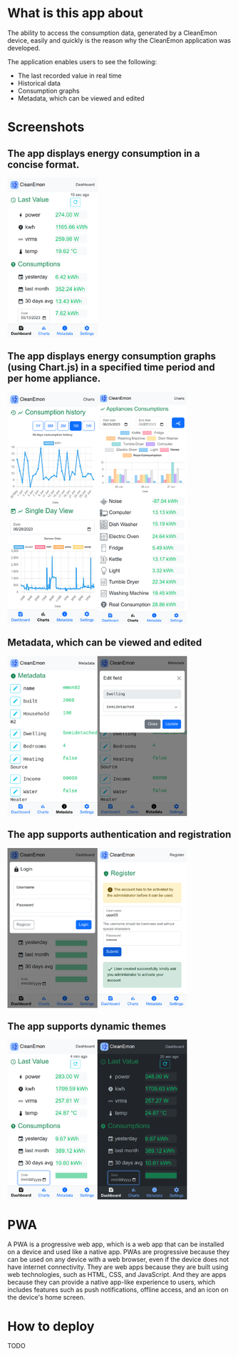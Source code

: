 # What is this app about
The ability to access the consumption data, generated by a CleanEmon device, easily and quickly is the reason why the CleanEmon application was developed.

The application enables users to see the following:

- The last recorded value in real time
- Historical data
- Consumption graphs
- Metadata, which can be viewed and edited

# Screenshots

## The app displays energy consumption in a concise format.

<div style="display: flex; flex-direction: row;">
  <img src="/repo_images/home.png" alt="CleanEmon PWA Dashboard" width="40%"/>
</div>

## The app displays energy consumption graphs (using Chart.js) in a specified time period and per home appliance.

<div style="display: flex; flex-direction: row;">
  <img src="/repo_images/charts1.png" alt="CleanEmon PWA login" width="40%"/>
  <img src="/repo_images/charts2.png" alt="CleanEmon PWA register" width="40%"/>
</div>

## Metadata, which can be viewed and edited 

<div style="display: flex; flex-direction: row;">
  <img src="/repo_images/metadata.png" alt="CleanEmon PWA metadata" width="40%"/>
  <img src="/repo_images/metadata_popup.png" alt="CleanEmon PWA metadata popup" width="40%"/>
</div>

## The app supports authentication and registration

<div style="display: flex; flex-direction: row;">
  <img src="/repo_images/home_login.png" alt="CleanEmon PWA login" width="40%"/>
  <img src="/repo_images/register.png" alt="CleanEmon PWA register" width="40%"/>
</div>


## The app supports dynamic themes

<div style="display: flex; flex-direction: row;">
  <img src="/repo_images/white_theme.png" alt="CleanEmon PWA white theme" width="40%"/>
  <img src="/repo_images/dark_theme.png" alt="CleanEmon PWA dark theme" width="40%"/>
</div>

# PWA

A PWA is a progressive web app, which is a web app that can be installed on a device and used like a native app. PWAs are progressive because they can be used on any device with a web browser, even if the device does not have internet connectivity. They are web apps because they are built using web technologies, such as HTML, CSS, and JavaScript. And they are apps because they can provide a native app-like experience to users, which includes features such as push notifications, offline access, and an icon on the device's home screen.


# How to deploy
TODO 
